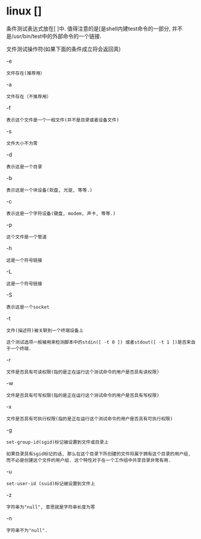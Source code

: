 ﻿# linux []

条件测试表达式放在[ ]中. 值得注意的是[是shell内建test命令的一部分, 并不是/usr/bin/test中的外部命令的一个链接.

文件测试操作符(如果下面的条件成立将会返回真)

-e

    文件存在(推荐用）
-a

    文件存在（不推荐用）

-f

    表示这个文件是一个一般文件(并不是目录或者设备文件)
-s

    文件大小不为零
-d

    表示这是一个目录
-b

    表示这是一个块设备(软盘, 光驱, 等等.) 
-c

    表示这是一个字符设备(键盘, modem, 声卡, 等等.)
-p

    这个文件是一个管道
-h

    这是一个符号链接
-L

    这是一个符号链接
-S

    表示这是一个socket
-t

    文件(描述符)被关联到一个终端设备上

    这个测试选项一般被用来检测脚本中的stdin([ -t 0 ]) 或者stdout([ -t 1 ])是否来自于一个终端. 
-r

    文件是否具有可读权限(指的是正在运行这个测试命令的用户是否具有读权限)
-w

    文件是否具有可写权限(指的是正在运行这个测试命令的用户是否具有写权限)
-x

    文件是否具有可执行权限(指的是正在运行这个测试命令的用户是否具有可执行权限)
-g

    set-group-id(sgid)标记被设置到文件或目录上

    如果目录具有sgid标记的话, 那么在这个目录下所创建的文件将属于拥有这个目录的用户组, 而不必是创建这个文件的用户组. 这个特性对于在一个工作组中共享目录非常有用. 

-u

    set-user-id (suid)标记被设置到文件上
    
-z

    字符串为"null", 意思就是字符串长度为零
-n

    字符串不为"null".





